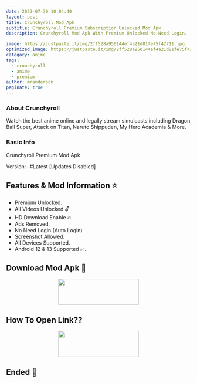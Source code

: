 ```yaml
---
date: 2023-07-30 10:04:40
layout: post
title: Crunchyroll Mod Apk
subtitle: Crunchyroll Premium Subscription Unlocked Mod Apk
description: Crunchyroll Mod Apk With Premium Unlocked No Need Login.

image: https://justpaste.it/img/2ff528a950144ef4a21d81fe75f42711.jpg
optimized_image: https://justpaste.it/img/2ff528a950144ef4a21d81fe75f42711.jpg
category: anime
tags:
  - crunchyroll
  - anime
  - premium
author: mranderson
paginate: true
---
```


### About Crunchyroll
Watch the best anime online and legally stream simulcasts including Dragon Ball Super, Attack on Titan, Naruto Shippuden, My Hero Academia & More.

### Basic Info
Crunchyroll Premium Mod Apk

Version:-  #Latest [Updates Disabled]

<!--page-->

## Features & Mod Information ⭐

- Premium Unlocked.
- All Videos Unlocked 🔓
- HD Download Enable 🔥
- Ads Removed.
- No Need Login (Auto Login)
- Screenshot Allowed.
- All Devices Supported.
- Android 12 & 13 Supported ✅.


## Download Mod Apk 📩

<p align="center"><a href="https://9qr.de/D1qDtN"><img src="https://img.shields.io/badge/Download-Now-black?&style=for-the-badge&logo=download" width="220" height="70.45"></a></p>


## How To Open Link??

<p align="center"><a href="https://t.me/HowToRedirect/9"><img src="https://img.shields.io/badge/HowToOpen-Link-black?&style=for-the-badge&logo=telegram" width="220" height="70.45"></a></p>

## Ended 👀
